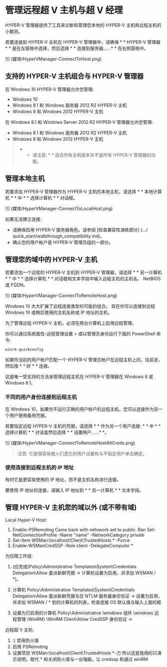 ﻿# 管理远程超 V 主机与超 V 经理 #

HYPER-V 管理器提供了工具来诊断和管理您本地的 HYPER-V 主机和远程主机的小数目。

若要连接到 HYPER-V 主机在 HYPER-V 管理器中，请确保 * * HYPER-V 管理器 * * 是在左窗格中选择，然后选择 * * 连接到服务器......* * 在右侧窗格中。

![] (媒体/HyperVManager-ConnectToHost.png)

## 支持的 HYPER-V 主机组合与 HYPER-V 管理器
在 Windows 10 HYPER-V 管理器允许您管理:
* Windows 10
* Windows 8.1 和 Windows 服务器 2012 R2 HYPER-V 主机
* Windows 8 和 Windows 2012 HYPER-V 主机

在 Windows 8.1 和 Windows Server 2012 R2 HYPER-V 管理器允许您管理:
* Windows 8.1 和 Windows 服务器 2012 R2 HYPER-V 主机
* Windows 8 和 Windows 2012 HYPER-V 主机

> * * 请注意: * * 适合所有主机版本并不是所有 HYPER-V 管理器的功能。

## 管理本地主机 ##
若要添加 HYPER-V 管理器作为 HYPER-V 主机的本地主机，请选择 * * 本地计算机 * * 中 * * 选择计算机 * * 对话框。

![] (媒体/HyperVManager-ConnectToLocalHost.png)

如果无法建立连接:
*  请确保启用 HYPER-V 服务器角色。请参阅 [检查兼容性演练部分] (.../ quick_start/walkthrough_compatibility.md)。
*  确认您的用户帐户是 HYPER-V 管理员组的一部分。


## 管理您的域中的 HYPER-V 主机 ##

若要添加一个远程的 HYPER-V 主机到 HYPER-V 管理器，请选择 * * 另一计算机 * * 中 * * 选择计算机 * * 对话框和文本字段中输入远程主机的主机名、 NetBIOS 或 FQDN。

![] (媒体/HyperVManager-ConnectToRemoteHost.png)

Windows 10 大大扩展了远程连接类型的可能的组合。 
现在你可以连接到远程 Windows 10 或稍后使用的主机名称或 IP 地址的主机。  

为了管理远程 HYPER-V 主机，必须在两台计算机上启用远程管理。

你可以通过系统属性-远程管理设置 > 或以管理员身份运行下面的 PowerShell 命令:  

``` PowerShell
winrm quickconfig
```

如果你当前的用户帐户匹配一个 HYPER-V 管理员帐户在远程主机上的，往前走，然后按 * * 好 * * 连接。  

这是唯一受支持的方法来管理远程主机在 HYPER-V 管理器在 Windows 8 或 Windows 8.1。


### 不同的用户身份连接到远程主机
在 Windows 10，如果你不运行正确的用户帐户的远程主机，您可以连接作为另一个用户使用备用凭据。

若要指定远程 HYPER-V 主机的凭据，请选择 * * 作为另一个用户连接: * * 中 * * 选择计算机 * * 对话盒然后选择 * * 设置用户......* *。

![] (媒体/HyperVManager-ConnectToRemoteHostAltCreds.png)

> 注意: 它是很容易被人们遗忘的用户设置和与不指定用户单击确定。

### 使用连接到远程主机的 IP 地址
有时它是更容易使用的 IP 地址，而不是主机名称进行连接。

要使用 IP 地址的连接，请输入 IP 地址到 * * 另一计算机 * * 文本字段。


## 管理 HYPER-V 主机您的域以外 (或不带有域) ##
<!--Assuming this isn't done yet...again needs context.-->
Local Hyper-V Host:
1.	Enable-PSRemoting
Came back with netowork set to public.
Ran
Set-NetConnectionProfile -Name "name" -NetworkCategory private
2. Set-Item WSMan:\localhost\Client\TrustedHosts * -Force
3. Enable-WSManCredSSP -Role client -DelegateComputer *

为仅限工作组:
1. (应完成)Policy\Administrative Templates\System\Credentials Delegation\Allow 委派新鲜凭据 → 计算机设置为启用，并添加 WSMAN / *]。

2. 计算机 Policy\Administrative Templates\System\Credentials Delegation\Allow 委派新鲜凭据与仅 NTLM 服务器身份验证 → 设置为启用，并添加 WSMAN / * 到的计算机的列表，检查连接 OS 默认值与输入上面的框
3. 设置为已启用的计算机 Policy\Administrative \windows 组件 \windows 远程管理 (WinRM) \WinRM Client\Allow CredSSP 身份验证 →

远程超 V 主机:
1. :) 禁用防火墙
2. 启用 PSRemoting
3. 设置项目 WSMan:\localhost\Client\TrustedHosts *-力
所以这是我用的只演示说明。取代 * 和关闭防火墙与一台电脑，让 credssp 和通过 winRM



